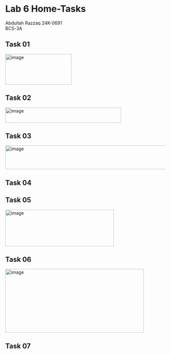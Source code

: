 # Lab 6 Home-Tasks
Abdullah Razzaq 
24K-0691  
BCS-3A  

## Task 01
<img width="208" height="96" alt="image" src="https://github.com/user-attachments/assets/ca0dfc6b-7fc2-4dea-ab1f-b031ffe69523" />

## Task 02
<img width="364" height="48" alt="image" src="https://github.com/user-attachments/assets/07649864-5e44-439e-8b7e-682b8d8ff40c" />

## Task 03
<img width="645" height="75" alt="image" src="https://github.com/user-attachments/assets/5e45a5a7-1fb8-4edb-93fa-30b98c00ffb5" />

## Task 04
## Task 05
<img width="341" height="115" alt="image" src="https://github.com/user-attachments/assets/91d74e8c-d574-4d01-b6f9-3b7e97fa98be" />

## Task 06
<img width="435" height="200" alt="image" src="https://github.com/user-attachments/assets/4388c536-5638-4565-b432-6655b181bd5e" />

## Task 07
